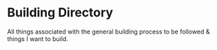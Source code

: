 # Building Directory

All things associated with the general building process to be followed & things I want to build.
